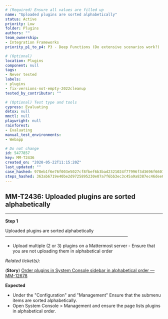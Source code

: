 ```yaml
---
# (Required) Ensure all values are filled up
name: "Uploaded plugins are sorted alphabetically"
status: Active
priority: Low
folder: Plugins
authors: ""
team_ownership: 
- Integration Frameworks
priority_p1_to_p4: P3 - Deep Functions (Do extensive scenarios work?)

# (Optional)
location: Plugins
component: null
tags: 
- Never tested
labels: 
- plugins
- fix-versions-not-empty-2022cleanup
tested_by_contributor: ""

# (Optional) Test type and tools
cypress: Evaluating
detox: null
mmctl: null
playwright: null
rainforest: 
- Evaluating
manual_test_environments: 
- Webapp

# Do not change
id: 5477857
key: MM-T2436
created_on: "2020-05-22T11:15:20Z"
last_updated: ""
case_hashed: 978eb1f6e76f003e5027cf8fbef6b3bad2321024f77996f3d3696f66014f6fcf3f45724ddefa183b6a048ce503701d3f
steps_hashed: 363ab6719e40be2d9725895230e07a7f6bb3ec3c45a9a8387ec46dee0342b588e703e0bb1fa348a0cf0725222b0cfcfe
---
```


<!-- (Auto-generated) Based on frontmatter's "key" and "name" -->

## MM-T2436: Uploaded plugins are sorted alphabetically

---

**Step 1**

Uploaded plugins are sorted alphabetically\
————————————————————————————

- Upload multiple (2 or 3) plugins on a Mattermost server - Ensure that you are not uploading them in alphabetical order

_Related ticket(s):_

(**Story**) [Order plugins in System Console sidebar in alphabetical order — MM-12678](http://mmthttps%3A//mattermost.atlassian.net/browse/MM-12678)

**Expected**

- Under the "Configuration" and "Management" Ensure that the submenu items are sorted alphabetically.
- Open System Console > Management and ensure the page lists plugins in alphabetical order.
